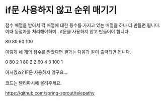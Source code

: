 # if문 사용하지 않고 순위 매기기

점수 배열을 받아서 각 배열에 대한 등수를 가지고 있는 배열을 하나 더 만들면 됩니다.
이때 동점자를 처리해야하며.. if문을 사용하지 않고 만들어야 합니다.

80 80 60 100

이렇게 네 개의 점수를 받았다면 결과는 다음과 같이 출력되면 됩니다.

0 80 2
1 80 2
2 60 4
3 100 1

아시겠죠? IF문 사용하지 않구요...

코드는 텔리파시에 올려주세요.

https://github.com/spring-sprout/telepathy

